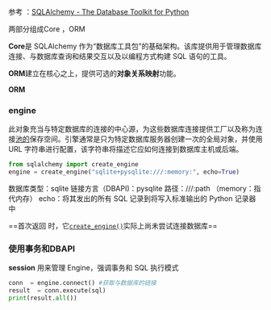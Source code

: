 
参考 ：[SQLAlchemy - The Database Toolkit for Python](https://www.sqlalchemy.org/)

两部分组成Core ，ORM

**Core**是 SQLAlchemy 作为“数据库工具包”的基础架构。该库提供用于管理数据库连接、与数据库查询和结果交互以及以编程方式构建 SQL 语句的工具。

**ORM**建立在核心之上，提供可选的**对象关系映射**功能。


**ORM**

### engine
此对象充当与特定数据库的连接的中心源，为这些数据库连接提供工厂以及称为连接[池的](https://docs.sqlalchemy.org/en/20/core/pooling.html)保存空间。引擎通常是只为特定数据库服务器创建一次的全局对象，并使用 URL 字符串进行配置，该字符串将描述它应如何连接到数据库主机或后端。

```python
from sqlalchemy import create_engine
engine = create_engine("sqlite+pysqlite:///:memory:", echo=True)
```

数据库类型：sqlite 
链接方言（DBAPI)：pysqlite
路径：///:path  （memory：指代内存）
echo：将其发出的所有 SQL 记录到将写入标准输出的 Python 记录器中


==首次返回 时，它[`create_engine()`](https://docs.sqlalchemy.org/en/20/core/engines.html#sqlalchemy.create_engine "sqlalchemy.create_engine")实际上尚未尝试连接数据库==



### 使用事务和DBAPI 
**session** 用来管理 Engine，强调事务和 SQL 执行模式


```python 
conn  = engine.connect() #获取与数据库的链接
result  = conn.execute(sql)
print(result.all())


```

























